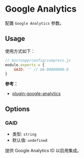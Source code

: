 # Google Analytics

配置 `Google Analytics` 参数。

## Usage

使用方式如下：

```js
// microapp/config/vuepress.js
module.exports = {
    GAID: '' // UA-00000000-0
}
```

**参考：**

- [plugin-google-analytics](https://v1.vuepress.vuejs.org/zh/plugin/official/plugin-google-analytics.html)

## Options

### GAID

- 类型: `string`
- 默认值: `undefined`

提供 Google Analytics ID 以启用集成。
